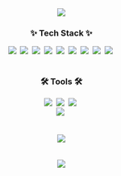 <div align="center">
  <img src="https://capsule-render.vercel.app/api?type=waving&height=200&text=Jang Kyeong Bin&fontAlign=70&theme=dark">
</div>

<h3 align="center">✨ Tech Stack ✨</h3>
<div align="center">
<img src="https://img.shields.io/badge/html5-E34F26.svg?style=for-the-badge&logo=html5&logoColor=white" />&nbsp
  <img src="https://img.shields.io/badge/javascript-F7DF1E.svg?style=for-the-badge&logo=javascript&logoColor=20232a" />&nbsp
  <img src="https://img.shields.io/badge/typescript-007ACC.svg?style=for-the-badge&logo=typescript&logoColor=white" />&nbsp
  <img src="https://img.shields.io/badge/react-20232a.svg?style=for-the-badge&logo=react&logoColor=61DAFB" />&nbsp
    <img src="https://img.shields.io/badge/React%20Query-FF4154?style=for-the-badge&logo=react%20query&logoColor=white" />&nbsp
    <img src="https://img.shields.io/badge/Recoil-3578E5?style=for-the-badge&logo=recoil&logoColor=white" />&nbsp
    <img src="https://img.shields.io/badge/zustand-2854D0?style=for-the-badge&logo=zustand&logoColor=white" />&nbsp
    <img src="https://img.shields.io/badge/styledcomponents-DB7093?style=for-the-badge&logo=styled-components&logoColor=white"/>&nbsp
    <img src="https://img.shields.io/badge/TailwindCSS-06B6D4?style=for-the-badge&logo=Tailwind CSS&logoColor=white"/>&nbsp
</div>

<br>

<h3 align="center">🛠 Tools 🛠</h3>
<div align="center">
  <img src="https://img.shields.io/badge/git-F05033.svg?style=for-the-badge&logo=git&logoColor=white" />&nbsp
  <img src="https://img.shields.io/badge/github-181717.svg?style=for-the-badge&logo=github&logoColor=white" />&nbsp
  <img src="https://img.shields.io/badge/Notion-F3F3F3.svg?style=for-the-badge&logo=notion&logoColor=black" />&nbsp
</div>

<div align="center">
  <img src="https://img.shields.io/badge/figma-F24E1E.svg?style=for-the-badge&logo=figma&logoColor=white" />&nbsp
</div>

<br>
<br>
<div align="center">
<img src="https://github-readme-stats.vercel.app/api?username=BaDook2&show_icons=true&theme=dark&bg_color=000"/>  
</div>
<br>
<br>
<div align="center">
<img src="https://github-readme-stats.vercel.app/api/top-langs/?username=anuraghazra&layout=compact&theme=dark">
</div>


<br>

